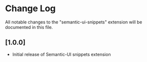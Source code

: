 # Change Log
All notable changes to the "semantic-ui-snippets" extension will be documented in this file.


## [1.0.0]
- Initial release of Semantic-UI snippets extension
